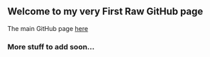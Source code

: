 ## Welcome to my very First Raw GitHub page

The main GitHub page [here](https://github.com/ssrful)

### More stuff to add soon...

```markdown

```
